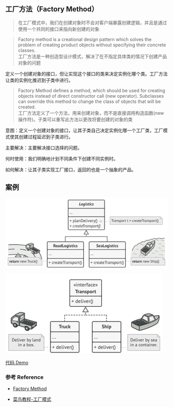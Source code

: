 ## 工厂方法（Factory Method）
> 在工厂模式中，我们在创建对象时不会对客户端暴露创建逻辑，并且是通过使用一个共同的接口来指向新创建的对象

> Factory method is a creational design pattern which solves the problem of creating product objects without specifying their concrete classes.
  <br>工厂方法是一种创造型设计模式，解决了在不指定具体类的情况下创建产品对象的问题
  
定义一个创建对象的接口，但让实现这个接口的类来决定实例化哪个类。工厂方法让类的实例化推迟到子类中进行。

> Factory Method defines a method, which should be used for creating objects instead of direct constructor call (new operator). Subclasses can override this method to change the class of objects that will be created.
  <br>工厂方法定义了一个方法，用来创建对象，而不是直接调用构造函数(new操作符)。子类可以重写此方法以更改将要创建的对象的类

意图：定义一个创建对象的接口，让其子类自己决定实例化哪一个工厂类，工厂模式使其创建过程延迟到子类进行。

主要解决：主要解决接口选择的问题。

何时使用：我们明确地计划不同条件下创建不同实例时。

如何解决：让其子类实现工厂接口，返回的也是一个抽象的产品。

## 案例
![](./solution1.png)

![](./solution2.png)


[代码 Demo](./furniture_factory.py)
 
### 参考 Reference

* [Factory Method](https://refactoring.guru/design-patterns/factory-method)
 
* [菜鸟教程-工厂模式](https://www.runoob.com/design-pattern/factory-pattern.html)


